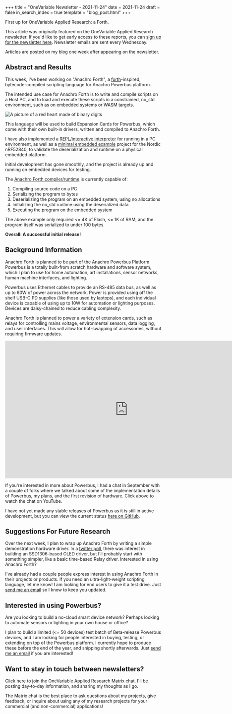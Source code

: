 +++
title = "OneVariable Newsletter - 2021-11-24"
date = 2021-11-24
draft = false
in_search_index = true
template = "blog_post.html"
+++

First up for OneVariable Applied Research: a Forth.

This article was originally featured on the OneVariable Applied Research newsletter. If you'd like to get early access to these reports, you can [sign up for the newsletter here]. Newsletter emails are sent every Wednesday.

Articles are posted on my blog one week after appearing on the newsletter.

[sign up for the newsletter here]: https://confirmsubscription.com/h/y/258F2744861ED5E1

## Abstract and Results

This week, I've been working on "Anachro Forth", a [forth]-inspired, bytecode-compiled scripting language for Anachro Powerbus platform.

[forth]: https://en.wikipedia.org/wiki/Forth_(programming_language)

The intended use case for Anachro Forth is to write and compile scripts on a Host PC, and to load and execute these scripts in a constrained, no_std environment, such as on embedded systems or WASM targets.

<!-- more -->

<img src="../images/nwsltr-2021-11-24-1.jpg" alt="A picture of a red heart made of binary digits">

This language will be used to build Expansion Cards for Powerbus, which come with their own built-in drivers, written and compiled to Anachro Forth.

I have also implemented a [REPL/interactive interpreter] for running in a PC environment, as well as a [minimal embedded example] project for the Nordic nRF52840, to validate the deserialization and runtime on a physical embedded platform.

[REPL/interactive interpreter]: https://github.com/anachro-rs/anachro-forth/blob/6870ac4ce32e144fbad2f5379038eb34293b6489/host/src/main.rs
[minimal embedded example]: https://github.com/anachro-rs/anachro-forth/blob/6870ac4ce32e144fbad2f5379038eb34293b6489/emb-playground/src/bin/forth.rs

Initial development has gone smoothly, and the project is already up and running on embedded devices for testing.

The [Anachro Forth compiler/runtime] is currently capable of:

[Anachro Forth compiler/runtime]: https://crates.io/crates/anachro-forth-core

1. Compiling source code on a PC
2. Serializing the program to bytes
3. Deserializing the program on an embedded system, using no allocations
4. Initializing the no_std runtime using the deserialized data
5. Executing the program on the embedded system

The above example only required <= 4K of Flash, <= 1K of RAM, and the program itself was serialized to under 100 bytes.

**Overall: A successful initial release!**


## Background Information

Anachro Forth is planned to be part of the Anachro Powerbus Platform. Powerbus is a totally built-from scratch hardware and software system, which I plan to use for home automation, art installations, sensor networks, human machine interfaces, and lighting.

Powerbus uses Ethernet cables to provide an RS-485 data bus, as well as up to 60W of power across the network. Power is provided using off the shelf USB-C PD supplies (like those used by laptops), and each individual device is capable of using up to 10W for automation or lighting purposes. Devices are daisy-chained to reduce cabling complexity.

Anachro Forth is planned to power a variety of extension cards, such as relays for controlling mains voltage, environmental sensors, data logging, and user interfaces. This will allow for hot-swapping of accessories, without requiring firmware updates.

<iframe width="790" height="444" src="https://www.youtube.com/embed/bJ_6VCKuMi8" title="YouTube video player" frameborder="0" allow="accelerometer; autoplay; clipboard-write; encrypted-media; gyroscope; picture-in-picture" allowfullscreen></iframe>

If you're interested in more about Powerbus, I had a chat in September with a couple of folks where we talked about some of the implementation details of Powerbus, my plans, and the first revision of hardware. Click above to watch the chat on YouTube.

I have not yet made any stable releases of Powerbus as it is still in active development, but you can view the current status [here on GitHub].

[here on GitHub]: https://github.com/anachro-rs/powerbus


## Suggestions For Future Research

Over the next week, I plan to wrap up Anachro Forth by writing a simple demonstration hardware driver. In a [twitter poll], there was interest in building an SSD1306-based OLED driver, but I'll probably start with something simpler, like a basic time-based Relay driver.
Interested in using Anachro Forth?

[twitter poll]: https://twitter.com/bitshiftmask/status/1462917250147655687

I've already had a couple people express interest in using Anachro Forth in their projects or products. If you need an ultra-light-weight scripting language, let me know! I am looking for end users to give it a test drive. Just [send me an email] so I know to keep you updated.

[send me an email]: mailto:newsletter@onevariable.com

## Interested in using Powerbus?

Are you looking to build a no-cloud smart device network? Perhaps looking to automate sensors or lighting in your own house or office?

I plan to build a limited (<= 50 devices) test batch of Beta-release Powerbus devices, and I am looking for people interested in buying, testing, or extending on top of the Powerbus platform. I currently hope to produce these before the end of the year, and shipping shortly afterwards. Just [send me an email] if you are interested!

## Want to stay in touch between newsletters?

[Click here] to join the OneVariable Applied Research Matrix chat. I'll be posting day-to-day information, and sharing my thoughts as I go.

[Click here]: https://matrix.to/#/#onevariable:matrix.org

The Matrix chat is the best place to ask questions about my projects, give feedback, or inquire about using any of my research projects for your commercial (and non-commercial) applications!
